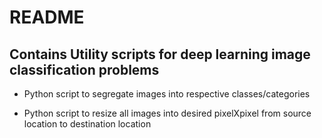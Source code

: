 # README #

## Contains Utility scripts for deep learning image  classification problems

- Python script to segregate images into respective classes/categories

- Python script to resize all images into desired pixelXpixel from source location to destination location

